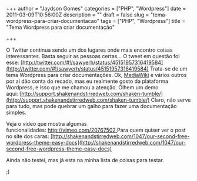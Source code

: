 +++
author = "Jaydson Gomes"
categories = ["PHP", "Wordpress"]
date = 2011-03-09T10:56:00Z
description = ""
draft = false
slug = "tema-wordpress-para-criar-documentacao"
tags = ["PHP", "Wordpress"]
title = "Tema Wordpress para criar documentação"

+++

O Twitter continua sendo um dos lugares onde mais encontro coisas interessantes. Basta seguir as pessoas certas...
O tweet em questão foi esse: [http://twitter.com/#!/sawyerh/status/45151957316419584](http://twitter.com/#!/sawyerh/status/45151957316419584)
Trata-se de um tema Wordpress para criar documentações.
Ok, [MediaWiki](http://www.mediawiki.org/wiki/MediaWiki) e vários outros por ai dão conta do recado, mas eu realmente gosto da plataforma Wordpress, e isso que me chamou a atenção.
Olhem um demo aqui: [http://support.shakenandstirredweb.com/shaken-tumble/](http://support.shakenandstirredweb.com/shaken-tumble/)
Claro, não serve para tudo, mas pode quebrar um galho para fazer uma documentação simples.

Veja o video que mostra algumas funcionalidades: [http://vimeo.com/20767502
](http://vimeo.com/20767502)Para quem quiser ver o post no site dos caras: [http://shakenandstirredweb.com/1047/our-second-free-wordpress-theme-easy-docs](http://shakenandstirredweb.com/1047/our-second-free-wordpress-theme-easy-docs)

Ainda não testei, mas já esta na minha lista de coisas para testar.

;)